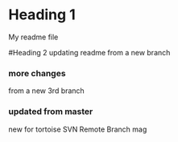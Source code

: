 # Heading 1
My readme file

#Heading 2
updating readme from a new branch

### more changes
from a new 3rd branch

### updated from master
new for tortoise SVN
Remote Branch mag

